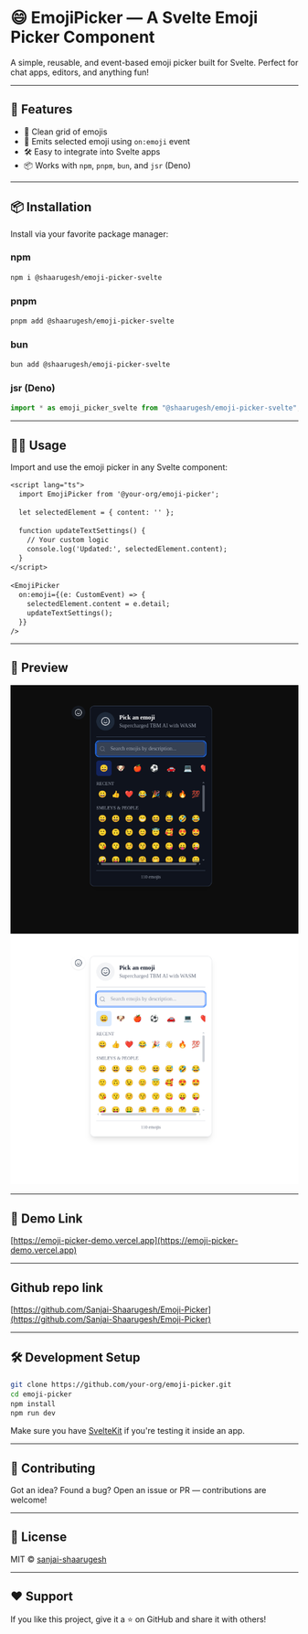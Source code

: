
# 😄 EmojiPicker — A Svelte Emoji Picker Component

A simple, reusable, and event-based emoji picker built for Svelte. Perfect for chat apps, editors, and anything fun!



---

## 🚀 Features

- 🎉 Clean grid of emojis
- 🧠 Emits selected emoji using `on:emoji` event
- 🛠️ Easy to integrate into Svelte apps
- 📦 Works with `npm`, `pnpm`, `bun`, and `jsr` (Deno)

---

## 📦 Installation

Install via your favorite package manager:

### **npm**
```bash
npm i @shaarugesh/emoji-picker-svelte
```

### **pnpm**
```bash
pnpm add @shaarugesh/emoji-picker-svelte
```

### **bun**
```bash
bun add @shaarugesh/emoji-picker-svelte
```

### **jsr (Deno)**
```ts
import * as emoji_picker_svelte from "@shaarugesh/emoji-picker-svelte";
```

---

## 🧑‍💻 Usage

Import and use the emoji picker in any Svelte component:

```svelte
<script lang="ts">
  import EmojiPicker from '@your-org/emoji-picker';

  let selectedElement = { content: '' };

  function updateTextSettings() {
    // Your custom logic
    console.log('Updated:', selectedElement.content);
  }
</script>

<EmojiPicker
  on:emoji={(e: CustomEvent) => {
    selectedElement.content = e.detail;
    updateTextSettings();
  }}
/>
```

---

## 📸 Preview

![EmojiPicker Preview](public/emo-1.png)
![EmojiPicker Preview](public/emo-2.png)

---

## 🎪 Demo Link
[https://emoji-picker-demo.vercel.app](https://emoji-picker-demo.vercel.app)

---


## Github repo link 

[https://github.com/Sanjai-Shaarugesh/Emoji-Picker](https://github.com/Sanjai-Shaarugesh/Emoji-Picker)

---

## 🛠 Development Setup

```bash
git clone https://github.com/your-org/emoji-picker.git
cd emoji-picker
npm install
npm run dev
```

Make sure you have [SvelteKit](https://kit.svelte.dev) if you're testing it inside an app.

---

## 🤝 Contributing

Got an idea? Found a bug? Open an issue or PR — contributions are welcome!

---

## 📄 License

MIT © [sanjai-shaarugesh](https://github.com/Sanjai-Shaarugesh/Emoji-Picker/blob/main/LICENSE)

---

## ❤️ Support

If you like this project, give it a ⭐ on GitHub and share it with others!
